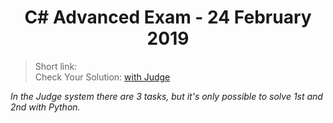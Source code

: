<h1 align="center">C# Advanced Exam - 24 February 2019</h1>

<blockquote>
    Short link: 
    <br>
    Check Your Solution: <a href="https://judge.softuni.bg/Contests/Practice/Index/1553#0">with Judge</a>
</blockquote>

<p><i>In the Judge system there are 3 tasks, but it's only possible to solve 1st and 2nd with Python.</i></p>
